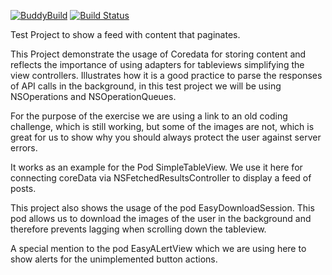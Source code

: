 [![BuddyBuild](https://dashboard.buddybuild.com/api/statusImage?appID=56d0809b8acfa80100259480&branch=dev&build=latest)](https://dashboard.buddybuild.com/apps/56d0809b8acfa80100259480/build/latest)
[![Build Status](https://travis-ci.org/lagubull/SocialChallenge.svg)](https://travis-ci.org/lagubull/SocialChallenge)


Test Project to show a feed with content that paginates.

This Project demonstrate the usage of Coredata for storing content and reflects the 
importance of using adapters for tableviews simplifying the view controllers. Illustrates
how it is a good practice to parse the responses of API calls in the background, in this
test project we will be using NSOperations and NSOperationQueues.

For the purpose of the exercise we are using a link to an old coding challenge, which is 
still working, but some of the images are not, which is great for us to show why you 
should always protect the user against server errors.

It works as an example for the Pod SimpleTableView. We use it here for connecting coreData
via NSFetchedResultsController to display  a feed of posts.

This project also shows the usage of the pod EasyDownloadSession. This pod allows us to
download the images of the user in the background and therefore prevents lagging when 
scrolling down the tableview.

A special mention to the pod EasyALertView which we are using here to show alerts for the 
unimplemented button actions.


